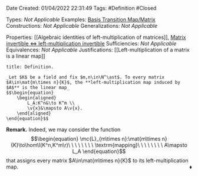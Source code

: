 <br />
<br />

Date Created: 01/04/2022 22:31:49
Tags: #Definition #Closed 

Types: _Not Applicable_
Examples: [Basis Transition Map$\slash$Matrix](Basis%20Transition%20Map;%20Change%20of%20Basis%20Matrix.md)
Constructions: _Not Applicable_
Generalizations: _Not Applicable_

Properties: [[Algebraic identities of left-multiplication of matrices]], [Matrix invertible $\Leftrightarrow$ left-multiplication invertible](Matrix%20invertible%20iff%20left-multiplication%20invertible.md)
Sufficiencies: _Not Applicable_
Equivalences: _Not Applicable_
Justifications: [[Left-multiplication of a matrix is a linear map]]

``` ad-Definition
title: Definition.

_Let $K$ be a field and fix $m,n\in\N^\ast$. To every matrix $A\in\mat{m\times n}{K}$, the **left-multiplication map induced by $A$** is the linear map_
$$\begin{equation}
    \begin{aligned}
        L_A:K^n&\to K^m \\
        \v{x}&\mapsto A\v{x}.
    \end{aligned}
\end{equation}$$

```

**Remark.** Indeed, we may consider the function
$$\begin{equation}
    \mc{L}_{m\times n}:\mat{m\times n}{K}\to\hom\l(K^n,K^m\r)\ \ \ \ \ \ \ \ \textrm{mapping}\ \ \ \ \ \ \ \ A\mapsto L_A
\end{equation}$$
that assigns every matrix $A\in\mat{m\times n}{K}$ to its left-multiplication map.<span style="float:right;">$\blacklozenge$</span>
